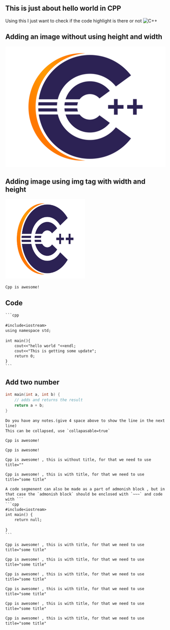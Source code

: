 ## This is just about hello world in CPP
Using this I just want to check if the code highlight is there or not
![C++](https://img.shields.io/badge/c++-%2300599C.svg?style=for-the-badge&logo=c%2B%2B&logoColor=white)

## Adding an image without using height and width

![Cpp](../images/cpp.png)

## Adding image using img tag with width and height

<img src="../images/cpp.png" alt="some randome name" width="250" height="250"/>


```admonish info
Cpp is awesome!
```


## Code
~~~admonish title="C++ Hello world code" collapsible=true
```cpp

#include<iostream>
using namespace std;

int main(){
    cout<<"hello world "<<endl;
    cout<<"This is getting some update";
    return 0;
}
```
~~~

## Add two number

```cpp
int main(int a, int b) {
    // adds and returns the result
    return a + b;
}
```

```admonish  note collapsible=true
Do you have any notes.(give 4 space above to show the line in the next line)        
This can be collapsed, use `collapasable=true`
```

```admonish info
Cpp is awesome!
```

```admonish danger 
Cpp is awesome!
```



```admonish warning title=""
Cpp is awesome! , this is without title, for that we need to use title=""
```


```admonish success title="This is admonish success with title"
Cpp is awesome! , this is with title, for that we need to use title="some title"
```


~~~admonish bug title="This is a bug"
A code segmenent can also be made as a part of admonish block , but in that case the `admonish block` should be enclosed with `~~~` and code with ```
```cpp
#include<iostream>
int main() {
    return null;

}
```
~~~

```admonish tip title="This is admonish tip"
Cpp is awesome! , this is with title, for that we need to use title="some title"
```

```admonish example title="This is admonish example"
Cpp is awesome! , this is with title, for that we need to use title="some title"
```

```admonish question title="This is admonish question"
Cpp is awesome! , this is with title, for that we need to use title="some title"
```

```admonish failure title="This is admonish failure"
Cpp is awesome! , this is with title, for that we need to use title="some title"
```

```admonish quote title="This is admonish quote"
Cpp is awesome! , this is with title, for that we need to use title="some title"
```

```admonish abstract title="This is admonish abstract"
Cpp is awesome! , this is with title, for that we need to use title="some title"
```




